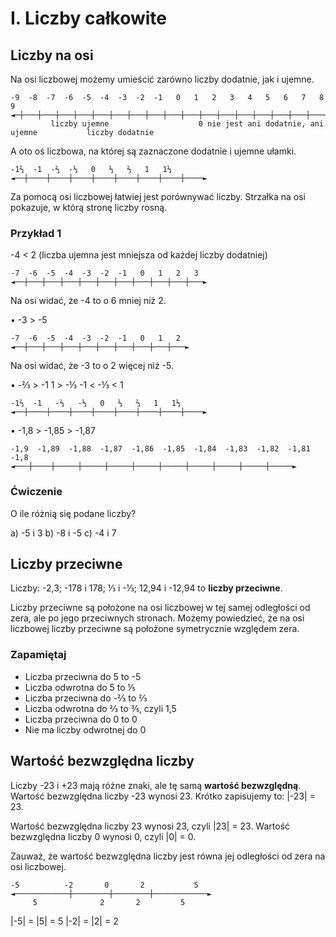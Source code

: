 # I. Liczby całkowite

## Liczby na osi

Na osi liczbowej możemy umieścić zarówno liczby dodatnie, jak i ujemne.

```
-9  -8  -7  -6  -5  -4  -3  -2  -1   0   1   2   3   4   5   6   7   8   9
◄─┼───┼───┼───┼───┼───┼───┼───┼───┼───┼───┼───┼───┼───┼───┼───┼───┼───┼─►
         liczby ujemne                    0 nie jest ani dodatnie, ani ujemne           liczby dodatnie
```

A oto oś liczbowa, na której są zaznaczone dodatnie i ujemne ułamki.

```
-1⅔  -1  -⅔  -⅓   0   ⅓   ⅔   1   1⅓
◄──┼────┼────┼────┼────┼────┼────┼────┼────►
```

Za pomocą osi liczbowej łatwiej jest porównywać liczby. Strzałka na osi pokazuje, w którą stronę liczby rosną.

### Przykład 1

-4 < 2 (liczba ujemna jest mniejsza od każdej liczby dodatniej)

```
-7  -6  -5  -4  -3  -2  -1   0   1   2   3
◄──┼───┼───┼───┼───┼───┼───┼───┼───┼───┼───►
```

Na osi widać, że -4 to o 6 mniej niż 2.

• -3 > -5

```
-7  -6  -5  -4  -3  -2  -1   0   1   2
◄──┼───┼───┼───┼───┼───┼───┼───┼───┼───►
```

Na osi widać, że -3 to o 2 więcej niż -5.

• -⅔ > -1     1 > -⅓     -1 < -⅓ < 1

```
-1⅔  -1   -⅔   -⅓   0   ⅓   ⅔   1   1⅓
◄──┼────┼────┼────┼────┼────┼────┼────┼────►
```

• -1,8 > -1,85 > -1,87

```
-1,9  -1,89  -1,88  -1,87  -1,86  -1,85  -1,84  -1,83  -1,82  -1,81  -1,8
◄───┼────┼─────┼─────┼─────┼─────┼─────┼─────┼─────┼─────┼─────►
```

### Ćwiczenie

O ile różnią się podane liczby?

a) -5 i 3      b) -8 i -5      c) -4 i 7

## Liczby przeciwne

Liczby: -2,3; -178 i 178; ⅓ i -⅓; 12,94 i -12,94 to **liczby przeciwne**.

Liczby przeciwne są położone na osi liczbowej w tej samej odległości od zera, ale po jego przeciwnych stronach. Możemy powiedzieć, że na osi liczbowej liczby przeciwne są położone symetrycznie względem zera.

### Zapamiętaj

- Liczba przeciwna do 5 to -5
- Liczba odwrotna do 5 to ⅕
- Liczba przeciwna do -⅔ to ⅔
- Liczba odwrotna do ⅔ to ⅗, czyli 1,5
- Liczba przeciwna do 0 to 0
- Nie ma liczby odwrotnej do 0

## Wartość bezwzględna liczby

Liczby -23 i +23 mają różne znaki, ale tę samą **wartość bezwzględną**.
Wartość bezwzględna liczby -23 wynosi 23. Krótko zapisujemy to: |-23| = 23.

Wartość bezwzględna liczby 23 wynosi 23, czyli |23| = 23.
Wartość bezwzględna liczby 0 wynosi 0, czyli |0| = 0.

Zauważ, że wartość bezwzględna liczby jest równa jej odległości od zera na osi liczbowej.

```
-5          -2       0       2           5
◄────────────┼────────┼────────┼────────────►
     5              2       2         5
```

|-5| = |5| = 5                    |-2| = |2| = 2